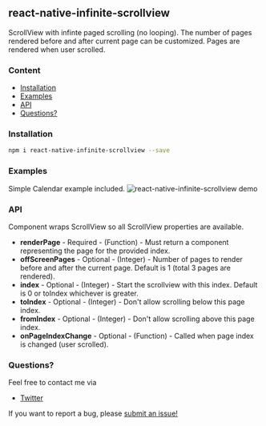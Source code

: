## react-native-infinite-scrollview
ScrollView with infinte paged scrolling (no looping). The number of pages rendered before and after current page can be customized. Pages are rendered when user scrolled.

### Content
- [Installation](#installation)
- [Examples](#examples)
- [API](#api)
- [Questions?](#questions)

### Installation
```bash
npm i react-native-infinite-scrollview --save
```

### Examples
Simple Calendar example included.
![react-native-infinite-scrollview demo](https://raw.githubusercontent.com/baspellis/react-native-infinite-scrollview/master/example/video/demo.gif)

### API
Component wraps ScrollView so all ScrollView properties are available.
- **renderPage** - Required - (Function) - Must return a component representing the page for the provided index.
- **offScreenPages** - Optional - (Integer) - Number of pages to render before and after the current page. Default is 1 (total 3 pages are rendered).
- **index** - Optional - (Integer) - Start the scrollview with this index. Default is 0 or toIndex whichever is greater.
- **toIndex** - Optional - (Integer) - Don't allow scrolling below this page index.
- **fromIndex** - Optional - (Integer) - Don't allow scrolling above this page index.
- **onPageIndexChange** - Optional - (Function) - Called when page index is changed (user scrolled).

### Questions?
Feel free to contact me via
- [Twitter](https://twitter.com/baspellis)

If you want to report a bug, please [submit an issue!](https://github.com/baspellis/react-native-infinite-scrollview/issues/new)
